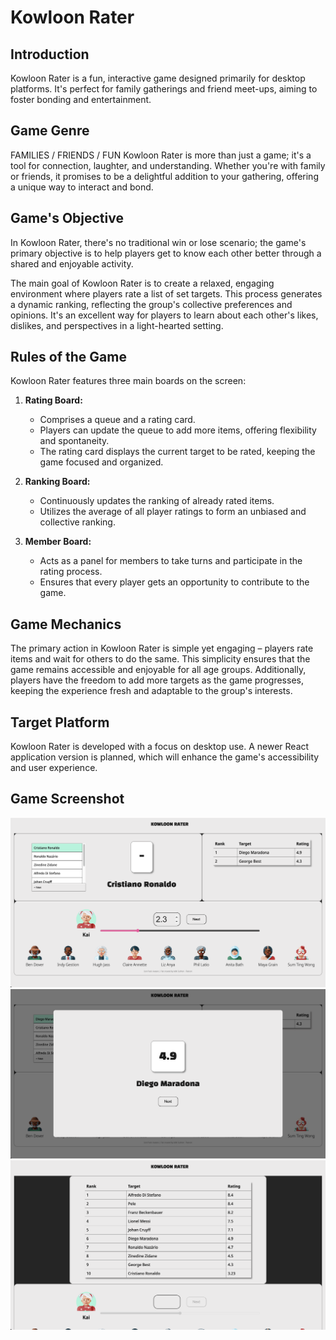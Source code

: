 # Kowloon Rater

## Introduction
Kowloon Rater is a fun, interactive game designed primarily for desktop platforms. It's perfect for family gatherings and friend meet-ups, aiming to foster bonding and entertainment. 

## Game Genre
FAMILIES / FRIENDS / FUN
Kowloon Rater is more than just a game; it's a tool for connection, laughter, and understanding. Whether you're with family or friends, it promises to be a delightful addition to your gathering, offering a unique way to interact and bond.

## Game's Objective
In Kowloon Rater, there's no traditional win or lose scenario; the game's primary objective is to help players get to know each other better through a shared and enjoyable activity.

The main goal of Kowloon Rater is to create a relaxed, engaging environment where players rate a list of set targets. This process generates a dynamic ranking, reflecting the group's collective preferences and opinions. It's an excellent way for players to learn about each other's likes, dislikes, and perspectives in a light-hearted setting.

## Rules of the Game
Kowloon Rater features three main boards on the screen:

1. **Rating Board:**
   - Comprises a queue and a rating card.
   - Players can update the queue to add more items, offering flexibility and spontaneity.
   - The rating card displays the current target to be rated, keeping the game focused and organized.

2. **Ranking Board:**
   - Continuously updates the ranking of already rated items.
   - Utilizes the average of all player ratings to form an unbiased and collective ranking.

3. **Member Board:**
   - Acts as a panel for members to take turns and participate in the rating process.
   - Ensures that every player gets an opportunity to contribute to the game.

## Game Mechanics
The primary action in Kowloon Rater is simple yet engaging – players rate items and wait for others to do the same. This simplicity ensures that the game remains accessible and enjoyable for all age groups. Additionally, players have the freedom to add more targets as the game progresses, keeping the experience fresh and adaptable to the group's interests.

## Target Platform
Kowloon Rater is developed with a focus on desktop use. A newer React application version is planned, which will enhance the game's accessibility and user experience.

## Game Screenshot
![Kowloon Rater Screenshot](./src//assets/game.png)
![Kowloon Rater Screenshot](./src//assets/rating.png)
![Kowloon Rater Screenshot](./src//assets/rank.png)
